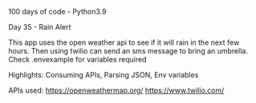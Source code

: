 100 days of code - Python3.9

Day 35 - Rain Alert

This app uses the open weather api to see if it will rain in the next few hours. Then using twilio can send an sms message to bring an umbrella.
Check .envexample for variables required


Highlights: Consuming APIs, Parsing JSON, Env variables

APIs used:
https://openweathermap.org/
https://www.twilio.com/